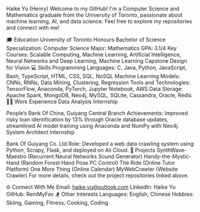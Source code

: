 Haike Yu (Henry)
Welcome to my GitHub! I'm a Computer Science and Mathematics graduate from the University of Toronto, passionate about machine learning, AI, and data science. Feel free to explore my repositories and connect with me!

🎓 Education
University of Toronto
Honours Bachelor of Science
Specialization: Computer Science
Major: Mathematics
GPA: 3.1/4
Key Courses: Scalable Computing, Machine Learning, Artificial Intelligence, Neural Networks and Deep Learning, Machine Learning Capstone Design for Vision
💻 Skills
Programming Languages: C, Java, Python, JavaScript, Bash, TypeScript, HTML, CSS, SQL, NoSQL
Machine Learning Models: CNNs, RNNs, Data Mining, Clustering, Regression
Tools and Technologies: TensorFlow, Anaconda, PyTorch, Jupyter Notebook, AWS
Data Storage: Apache Spark, MongoDB, Neo4j, MySQL, SQLite, Cassandra, Oracle, Redis
👨‍💼 Work Experience
Data Analysis Internship

People’s Bank Of China, Guiyang Central Branch
Achievements: Improved risky loan identification by 13% through Oracle database updates, streamlined AI model training using Anaconda and NumPy with Neo4j.
System Architect Internship

Bank Of Guiyang Co. Ltd
Role: Developed a web data crawling system using Python, Scrapy, Flask, and deployed on Ali Cloud.
🚀 Projects
SynthWave-Maestro (Recurrent Neural Networks Sound Generator)
Handy-the-Mystic-Hand (Random Forest Hand Pose PC Control)
The Ride (Online Tutor Platform)
One More Thing (Online Calendar)
MyWebCrawler (Website Crawler)
For more details, check out the project repositories linked above.

🌐 Connect With Me
Email: haike.yu@outlook.com
LinkedIn: Haike Yu
GitHub: RemMyFav
🏂 Other Interests
Languages: English, Chinese
Hobbies: Skiing, Gaming, Fitness, Cooking, Coding
